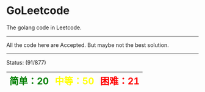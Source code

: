 # GoLeetcode
The golang code in Leetcode.

-----

All the code here are Accepted. But maybe not the best solution.

-----
Status: (91/877)

| <font color=green size=5>简单：20</font> | <font color=yellow size=5>中等：50</font> | <font color=red size=5>困难：21</font> |
| ----------------------------------------|------------------------------------------|---------------------------------------|
